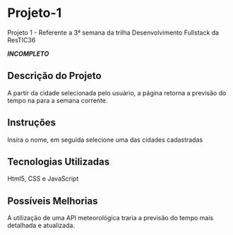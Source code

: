 # Projeto-1
Projeto 1 - Referente a 3ª semana da trilha Desenvolvimento Fullstack da ResTIC36

***INCOMPLETO***

## Descrição do Projeto
A partir da cidade selecionada pelo usuário, a página retorna a previsão do tempo na para a semana corrente.

## Instruções
Insira o nome, em seguida selecione uma das cidades cadastradas

## Tecnologias Utilizadas
Html5, CSS e JavaScript

## Possíveis Melhorias
A utilização de uma API meteorológica traria a previsão do tempo mais detalhada e atualizada.

